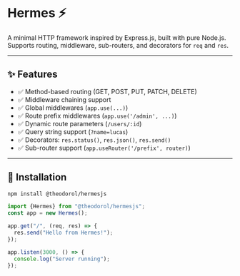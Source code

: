 # Hermes ⚡

A minimal HTTP framework inspired by Express.js, built with pure Node.js.  
Supports routing, middleware, sub-routers, and decorators for `req` and `res`.

---

## ✨ Features

- ✅ Method-based routing (GET, POST, PUT, PATCH, DELETE)
- ✅ Middleware chaining support
- ✅ Global middlewares (`app.use(...)`)
- ✅ Route prefix middlewares (`app.use('/admin', ...)`)
- ✅ Dynamic route parameters (`/users/:id`)
- ✅ Query string support (`?name=lucas`)
- ✅ Decorators: `res.status()`, `res.json()`, `res.send()`
- ✅ Sub-router support (`app.useRouter('/prefix', router)`)

---

## 🚀 Installation
```bash
npm install @theodorol/hermesjs
```

```js
import {Hermes} from "@theodorol/hermesjs";
const app = new Hermes();

app.get("/", (req, res) => {
  res.send("Hello from Hermes!");
});

app.listen(3000, () => {
  console.log("Server running");
});
```